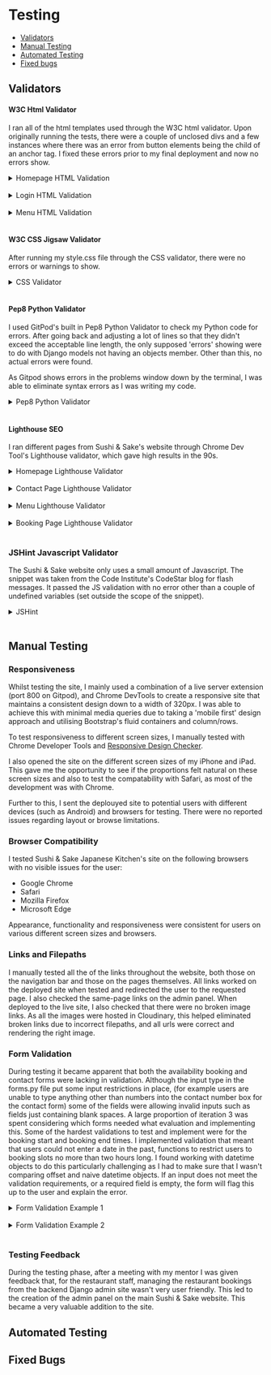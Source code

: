 # Testing

- [Validators](#validators)
- [Manual Testing](#manual-testing)
- [Automated Testing](#automated-tested)
- [Fixed bugs](#fixed-bugs)

## Validators
#### W3C Html Validator
I ran all of the html templates used through the W3C html validator.
Upon originally running the tests, there were a couple of unclosed divs and a few instances where there was an error from button elements being the child of an anchor tag. I fixed these errors prior to my final deployment and now no errors show.

<details><summary>Homepage HTML Validation</summary>

![Homepage HTML Validation](images/testing/home-html-val.png)

</details>

<br>

<details><summary>Login HTML Validation</summary>

![Login HTML Validation](images/testing/login-html-val.png)

</details>

<br>

<details><summary>Menu HTML Validation</summary>

![Menu HTML Validation](images/testing/menu-val.png)

</details>

<br>

#### W3C CSS Jigsaw Validator
After running my style.css file through the CSS validator, there were no errors or warnings to show.

<details><summary>CSS Validator</summary>

![CSS Validator](images/testing/css-validation.png)

</details>

<br>

#### Pep8 Python Validator
I used GitPod's built in Pep8 Python Validator to check my Python code for errors. After going back and adjusting a lot of lines so that they didn't exceed the acceptable line length, the only supposed 'errors' showing were to do with Django models not having an objects member. Other than this, no actual errors were found.

As Gitpod shows errors in the problems window down by the terminal, I was able to eliminate syntax errors as I was writing my code.

<details><summary>Pep8 Python Validator</summary>

![Python Validator](images/testing/pep8-validator.png)

</details>

<br>

#### Lighthouse SEO
I ran different pages from Sushi & Sake's website through Chrome Dev Tool's Lighthouse validator, which gave high results in the 90s.

<details><summary>Homepage Lighthouse Validator</summary>

![Homepage Ligthouse](images/testing/home-lighthouse.png)

</details>

<br>

<details><summary>Contact Page Lighthouse Validator</summary>

![Contact Ligthouse](images/testing/contact-lighthouse.png)

</details>

<br>

<details><summary>Menu Lighthouse Validator</summary>

![Menu Ligthouse](images/testing/menu-lighthouse.png)

</details>

<br>

<details><summary>Booking Page Lighthouse Validator</summary>

![Book Ligthouse](images/testing/book-lighthouse.png)

</details>

<br>


### JSHint Javascript Validator 
The Sushi & Sake website only uses a small amount of Javascript. The snippet was taken from the Code Institute's CodeStar blog for flash messages. It passed the JS validation with no error other than a couple of undefined variables (set outside the scope of the snippet).
<details><summary>JSHint</summary>

![Javascript Validator](images/testing/js-validator.png)

</details>

<br>

## Manual Testing
### Responsiveness

Whilst testing the site, I mainly used a combination of a live server extension (port 800 on Gitpod), and Chrome DevTools to create a responsive site that maintains a consistent design down to a width of 320px. I was able to achieve this with minimal media queries due to taking a 'mobile first' design approach and utilising Bootstrap's fluid containers and column/rows.

To test responsiveness to different screen sizes, I manually tested with Chrome Developer Tools and [Responsive Design Checker](https://responsivedesignchecker.com/).

I also opened the site on the different screen sizes of my iPhone and iPad. This gave me the opportunity to see if the proportions felt natural on these screen sizes and also to test the compatability with Safari, as most of the development was with Chrome.

Further to this, I sent the deplouyed site to potential users with different devices (such as Android) and browsers for testing. There were no reported issues regarding layout or browse limitations.

### Browser Compatibility

I tested Sushi & Sake Japanese Kitchen's site on the following browsers with no visible issues for the user:
 - Google Chrome
 - Safari
 - Mozilla Firefox
 - Microsoft Edge

Appearance, functionality and responsiveness were consistent for users on various different screen sizes and browsers.

### Links and Filepaths
I manually tested all the of the links throughout the website, both those on the navigation bar and those on the pages themselves. All links worked on the deployed site when tested and redirected the user to the requested page. I also checked the same-page links on the admin panel.
When deployed to the live site, I also checked that there were no broken image links. As all the images were hosted in Cloudinary, this helped eliminated broken links due to incorrect filepaths, and all urls were correct and rendering the right image.

### Form Validation
During testing it became apparent that both the availability booking and contact forms were lacking in validation. Although the input type in the forms.py file put some input restrictions in place, (for example users are unable to type anything other than numbers into the contact number box for the contact form) some of the fields were allowing invalid inputs such as fields just containing blank spaces.
A large proportion of iteration 3 was spent considering which forms needed what evaluation and implementing this. Some of the hardest validations to test and implement were for the booking start and booking end times. I implemented validation that meant that users could not enter a date in the past, functions to restrict users to booking slots no more than two hours long. I found working with datetime objects to do this particularly challenging as I had to make sure that I wasn't comparing offset and naive datetime objects.
If an input does not meet the validation requirements, or a required field is empty, the form will flag this up to the user and explain the error.

<details><summary>Form Validation Example 1</summary>

![Form validation example 1](images/testing/form-validation-ex1.png)

</details>

<br>

<details><summary>Form Validation Example 2</summary>

![Form validation example 2](images/testing/form-validation-ex2.png)

</details>

<br>

### Testing Feedback
During the testing phase, after a meeting with my mentor I was given feedback that, for the restaurant staff, managing the restaurant bookings from the backend Django admin site wasn't very user friendly. This led to the creation of the admin panel on the main Sushi & Sake website. This became a very valuable addition to the site.

## Automated Testing

## Fixed Bugs